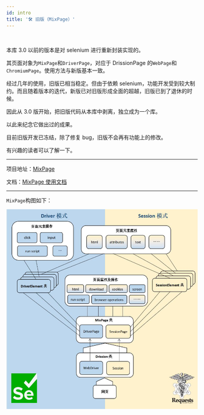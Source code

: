```yaml
---
id: intro
title: '🛠 旧版（MixPage）'
---
```


<div class="wwads-cn wwads-horizontal" data-id="317"></div><br/>

本库 3.0 以前的版本是对 selenium 进行重新封装实现的。

其页面对象为`MixPage`和`DriverPage`，对应于 DrissionPage 的`WebPage`和`ChromiumPage`。使用方法与新版基本一致。

经过几年的使用，旧版已相当稳定。但由于依赖 selenium，功能开发受到较大制约。而且随着版本的迭代，新版已对旧版形成全面的超越，旧版已到了退休的时候。

因此从 3.0 版开始，把旧版代码从本库中剥离，独立成为一个库。

以此来纪念它做出过的成果。

目前旧版开发已冻结，除了修复 bug，旧版不会再有功能上的修改。

有兴趣的读者可以了解一下。

---

项目地址：[MixPage](https://gitee.com/g1879/MixPage)

文档：[MixPage 使用文档](http://g1879.gitee.io/mixpage)

---

`MixPage`构图如下：

![](../imgs/mixpage.jpg)
